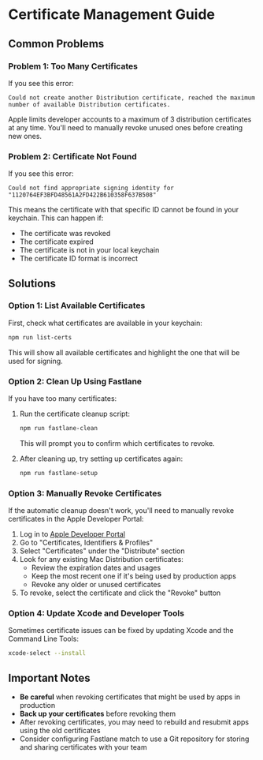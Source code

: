 # Certificate Management Guide

## Common Problems

### Problem 1: Too Many Certificates

If you see this error:
```
Could not create another Distribution certificate, reached the maximum number of available Distribution certificates.
```

Apple limits developer accounts to a maximum of 3 distribution certificates at any time. You'll need to manually revoke unused ones before creating new ones.

### Problem 2: Certificate Not Found

If you see this error:
```
Could not find appropriate signing identity for "1120764EF3BFD48561A2FD422B610358F637B508"
```

This means the certificate with that specific ID cannot be found in your keychain. This can happen if:
- The certificate was revoked
- The certificate expired
- The certificate is not in your local keychain
- The certificate ID format is incorrect

## Solutions

### Option 1: List Available Certificates

First, check what certificates are available in your keychain:

```bash
npm run list-certs
```

This will show all available certificates and highlight the one that will be used for signing.

### Option 2: Clean Up Using Fastlane

If you have too many certificates:

1. Run the certificate cleanup script:
   ```bash
   npm run fastlane-clean
   ```
   
   This will prompt you to confirm which certificates to revoke.

2. After cleaning up, try setting up certificates again:
   ```bash
   npm run fastlane-setup
   ```

### Option 3: Manually Revoke Certificates

If the automatic cleanup doesn't work, you'll need to manually revoke certificates in the Apple Developer Portal:

1. Log in to [Apple Developer Portal](https://developer.apple.com/account/)
2. Go to "Certificates, Identifiers & Profiles"
3. Select "Certificates" under the "Distribute" section
4. Look for any existing Mac Distribution certificates:
   - Review the expiration dates and usages
   - Keep the most recent one if it's being used by production apps
   - Revoke any older or unused certificates
5. To revoke, select the certificate and click the "Revoke" button

### Option 4: Update Xcode and Developer Tools

Sometimes certificate issues can be fixed by updating Xcode and the Command Line Tools:

```bash
xcode-select --install
```

## Important Notes

- **Be careful** when revoking certificates that might be used by apps in production
- **Back up your certificates** before revoking them
- After revoking certificates, you may need to rebuild and resubmit apps using the old certificates
- Consider configuring Fastlane match to use a Git repository for storing and sharing certificates with your team 